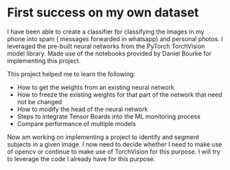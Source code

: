 # First success on my own dataset

I have been able to create a classifier for classifying the images in my phone into spam ( messages forwarded in whatsapp) and personal photos. I leveraged the pre-built neural networks from the PyTorch TorchVision model library. Made use of the notebooks provided by Daniel Bourke for implementing this project.

This project helped me to learn the following: 

- How to get the weights from an existing neural network 
- How to freeze the existing weights for that part of the network that need not be changed 
- How to modify the head of the neural network 
- Steps to integrate Tensor Boards into the ML monitoring process 
- Compare performance of multiple models 

Now am working on implementing a project to identify and segment subjects in a given image. I now need to decide whether I need to make use of opencv or continue to make use of TorchVision for this purpose. I will try to leverage the code I already have for this purpose. 
